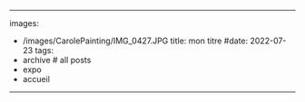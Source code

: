 
---
images:
- /images/CarolePainting/IMG_0427.JPG
title: mon titre
#date: 2022-07-23
tags:
- archive # all posts
- expo
- accueil

---